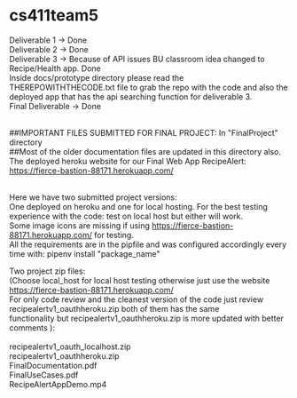# cs411team5 <br />
Deliverable 1 -> Done <br />
Deliverable 2 -> Done <br />
Deliverable 3 -> Because of API issues BU classroom idea changed to Recipe/Health app. Done <br />
Inside docs/prototype directory please read the THEREPOWITHTHECODE.txt file to grab the repo with the code and 
also the deployed app that has the api searching function for deliverable 3. <br />
Final Deliverable -> Done <br />
<br />

##IMPORTANT FILES SUBMITTED FOR FINAL PROJECT: In "FinalProject" directory <br />
##Most of the older documentation files are updated in this directory also. <br />
The deployed heroku website for our Final Web App RecipeAlert:  <br />
https://fierce-bastion-88171.herokuapp.com/ <br />
<br />

Here we have two submitted project versions:  <br />
One deployed on heroku and one for local hosting. For the best testing experience with the code: test on local host but either will work.  <br />
Some image icons are missing if using https://fierce-bastion-88171.herokuapp.com/ for testing.  <br />
All the requirements are in the pipfile and was configured accordingly every time with: pipenv install "package_name"  <br />

Two project zip files:  <br />
(Choose local_host for local host testing otherwise just use the website https://fierce-bastion-88171.herokuapp.com/  <br />
For only code review and the cleanest version of the code just review recipealertv1_oauthheroku.zip both of them has the same  <br />
functionality but recipealertv1_oauthheroku.zip is more updated with better comments ):  <br />
<br />
recipealertv1_oauth_localhost.zip  <br />
recipealertv1_oauthheroku.zip  <br />
FinalDocumentation.pdf <br />
FinalUseCases.pdf <br />
RecipeAlertAppDemo.mp4 <br />